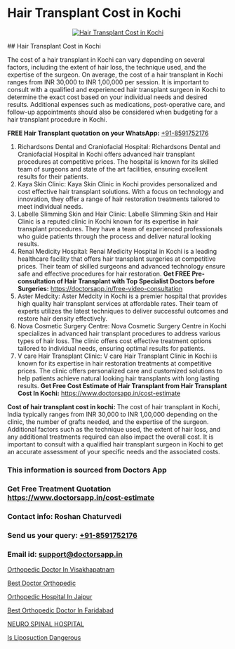 # Hair Transplant Cost in Kochi

<p align="center">
  <a href="https://doctorsapp.co.in/uploads/treatment_image/Finding%20the%20best%20hair%20clinic.jpg">
    <img src="https://doctorsapp.co.in/treatment/hair-transplant" alt="Hair Transplant Cost in Kochi">
  </a>
</p>
## Hair Transplant Cost in Kochi

The cost of a hair transplant in Kochi can vary depending on several factors, including the extent of hair loss, the technique used, and the expertise of the surgeon. On average, the cost of a hair transplant in Kochi ranges from INR 30,000 to INR 1,00,000 per session. It is important to consult with a qualified and experienced hair transplant surgeon in Kochi to determine the exact cost based on your individual needs and desired results. Additional expenses such as medications, post-operative care, and follow-up appointments should also be considered when budgeting for a hair transplant procedure in Kochi.

**FREE Hair Transplant quotation on your WhatsApp:**  [+91-8591752176](https://api.whatsapp.com/send?phone=8591752176)

1) Richardsons Dental and Craniofacial Hospital:
Richardsons Dental and Craniofacial Hospital in Kochi offers advanced hair transplant procedures at competitive prices. The hospital is known for its skilled team of surgeons and state of the art facilities, ensuring excellent results for their patients.
2) Kaya Skin Clinic:
Kaya Skin Clinic in Kochi provides personalized and cost effective hair transplant solutions. With a focus on technology and innovation, they offer a range of hair restoration treatments tailored to meet individual needs.
3) Labelle Slimming Skin and Hair Clinic:
Labelle Slimming Skin and Hair Clinic is a reputed clinic in Kochi known for its expertise in hair transplant procedures. They have a team of experienced professionals who guide patients through the process and deliver natural looking results.
4) Renai Medicity Hospital:
Renai Medicity Hospital in Kochi is a leading healthcare facility that offers hair transplant surgeries at competitive prices. Their team of skilled surgeons and advanced technology ensure safe and effective procedures for hair restoration.
**Get FREE Pre-consultation of Hair Transplant with Top Specialist Doctors before Surgeries:** https://doctorsapp.in/free-video-consultation
5) Aster Medcity:
Aster Medcity in Kochi is a premier hospital that provides high quality hair transplant services at affordable rates. Their team of experts utilizes the latest techniques to deliver successful outcomes and restore hair density effectively.
6) Nova Cosmetic Surgery Centre:
Nova Cosmetic Surgery Centre in Kochi specializes in advanced hair transplant procedures to address various types of hair loss. The clinic offers cost effective treatment options tailored to individual needs, ensuring optimal results for patients.
7) V care Hair Transplant Clinic:
V care Hair Transplant Clinic in Kochi is known for its expertise in hair restoration treatments at competitive prices. The clinic offers personalized care and customized solutions to help patients achieve natural looking hair transplants with long lasting results.
**Get Free Cost Estimate of Hair Transplant from Hair Transplant Cost In Kochi:** https://www.doctorsapp.in/cost-estimate

**Cost of hair transplant cost in kochi:**
The cost of hair transplant in Kochi, India typically ranges from INR 30,000 to INR 1,00,000 depending on the clinic, the number of grafts needed, and the expertise of the surgeon. Additional factors such as the technique used, the extent of hair loss, and any additional treatments required can also impact the overall cost. It is important to consult with a qualified hair transplant surgeon in Kochi to get an accurate assessment of your specific needs and the associated costs.

### This information is sourced from Doctors App 
### Get Free Treatment Quotation https://www.doctorsapp.in/cost-estimate
### Contact info: Roshan Chaturvedi 
### Send us your query: [+91-8591752176](https://api.whatsapp.com/send?phone=8591752176) 
### Email id: support@doctorsapp.in

[Orthopedic Doctor In Visakhapatnam](https://www.linkedin.com/pulse/orthopedic-doctor-visakhapatnam-doctorsapp-dhaka-iaeye?trackingId=t86Ksw0rCGk8sEipUf%2BHBQ%3D%3D&lipi=urn%3Ali%3Apage%3Ad_flagship3_company_admin%3Bo%2BosOGJBSO63YocmsfjAZA%3D%3D)

[Best Doctor Orthopedic](https://www.linkedin.com/pulse/best-doctor-orthopedic-doctorsapp-dhaka-jj9ye?trackingId=zOPIuv%2Fsesxqmq3k7UhcbQ%3D%3D&lipi=urn%3Ali%3Apage%3Ad_flagship3_company_admin%3Bo%2BosOGJBSO63YocmsfjAZA%3D%3D)

[Orthopedic Hospital In Jaipur](https://medium.com/@devenderrathi97/orthopedic-hospital-in-jaipur-232c45a5e9ea)

[Best Orthopedic Doctor In Faridabad](https://medium.com/@kushalrao10/best-orthopedic-doctor-in-faridabad-dd1e11bbebc4)

[NEURO SPINAL HOSPITAL](https://doctors-apps.github.io/doctorsapp/neuro-spinal-hospital)

[Is Liposuction Dangerous](https://doctors-apps.github.io/doctorsapp/is-liposuction-dangerous)

